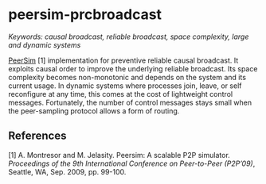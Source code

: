 # peersim-prcbroadcast

_Keywords: causal broadcast, reliable broadcast, space complexity, large and
dynamic systems_

[PeerSim](http://peersim.sourceforge.net/) [1] implementation for preventive
reliable causal broadcast. It exploits causal order to improve the underlying
reliable broadcast. Its space complexity becomes non-monotonic and depends on
the system and its current usage. In dynamic systems where processes join,
leave, or self reconfigure at any time, this comes at the cost of lightweight
control messages. Fortunately, the number of control messages stays small when
the peer-sampling protocol allows a form of routing.


## References

[1] A. Montresor and M. Jelasity. Peersim: A scalable P2P
simulator. _Proceedings of the 9th International Conference on Peer-to-Peer
(P2P’09)_, Seattle, WA, Sep. 2009, pp. 99-100.


